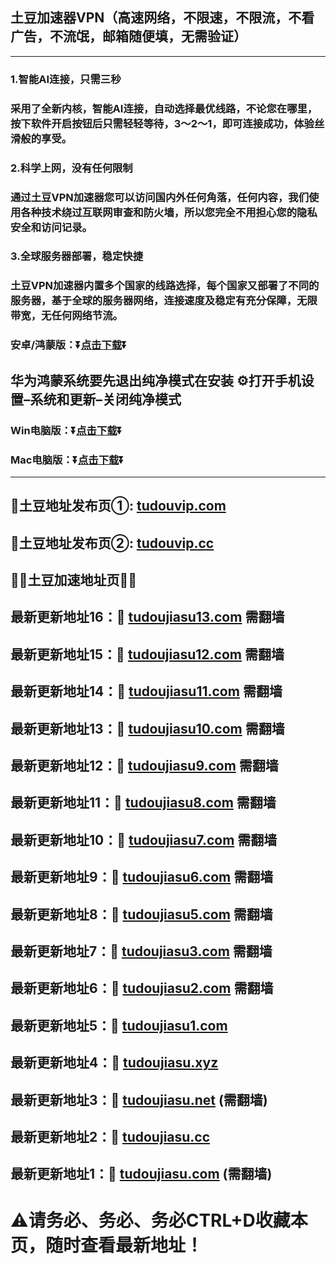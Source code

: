 ## 土豆加速器VPN（高速网络，不限速，不限流，不看广告，不流氓，邮箱随便填，无需验证）
---
### 1.智能AI连接，只需三秒
### 采用了全新内核，智能AI连接，自动选择最优线路，不论您在哪里，按下软件开启按钮后只需轻轻等待，3～2～1，即可连接成功，体验丝滑般的享受。
### 2.科学上网，没有任何限制
### 通过土豆VPN加速器您可以访问国内外任何角落，任何内容，我们使用各种技术绕过互联网审查和防火墙，所以您完全不用担心您的隐私安全和访问记录。
### 3.全球服务器部署，稳定快捷
### 土豆VPN加速器内置多个国家的线路选择，每个国家又部署了不同的服务器，基于全球的服务器网络，连接速度及稳定有充分保障，无限带宽，无任何网络节流。



### 安卓/鸿蒙版：⏬[点击下载](https://dow.tkvip222.com/Androidapp/cx/土豆加速.apk "点我下载V2ray")⏬ 
华为鸿蒙系统要先退出纯净模式在安装
⚙打开手机设置–系统和更新–关闭纯净模式
---

### Win电脑版：⏬[点击下载](https://dow.tkvip222.com/Windows/cx/土豆加速4.1.11.exe "点我下载V2ray")⏬



### Mac电脑版：⏬[点击下载](https://dow.tkvip222.com/Mac/cx/土豆加速4.1.11.dmg "点我下载V2ray")⏬
---


</div>
</div>
</div>
</div>
</div>
<h2>🚀土豆地址发布页①: <a href="https://tudouvip.com">tudouvip.com</a></h2>
<h2>🚀土豆地址发布页②: <a href="https://tudouvip.cc">tudouvip.cc</a></h2>
  
  <h2>💎💎土豆加速地址页💎💎</h2>
  <h2>最新更新地址16：🚀 <a href="https://tudoujiasu13.com/">tudoujiasu13.com</a> 需翻墙 </h2>
  <h2>最新更新地址15：🚀 <a href="https://tudoujiasu12.com/">tudoujiasu12.com</a> 需翻墙 </h2>
  <h2>最新更新地址14：🚀 <a href="https://tudoujiasu11.com/">tudoujiasu11.com</a> 需翻墙 </h2>
  <h2>最新更新地址13：🚀 <a href="https://tudoujiasu10.com/">tudoujiasu10.com</a> 需翻墙 </h2>
  <h2>最新更新地址12：🚀 <a href="https://tudoujiasu9.com/">tudoujiasu9.com</a> 需翻墙</h2>
  <h2>最新更新地址11：🚀 <a href="https://tudoujiasu8.com/">tudoujiasu8.com</a> 需翻墙</h2>
  <h2>最新更新地址10：🚀 <a href="https://tudoujiasu7.com/">tudoujiasu7.com</a> 需翻墙 </h2>
  <h2>最新更新地址9：🚀 <a href="https://tudoujiasu6.com/">tudoujiasu6.com</a> 需翻墙 </h2>
  <h2>最新更新地址8：🚀 <a href="https://tudoujiasu5.com/">tudoujiasu5.com</a> 需翻墙 </h2>
  <h2>最新更新地址7：🚀 <a href="https://tudoujiasu3.com/">tudoujiasu3.com</a> 需翻墙 </h2>
  <h2>最新更新地址6：🚀 <a href="https://tudoujiasu2.com/">tudoujiasu2.com</a> 需翻墙</h2>	
  <h2>最新更新地址5：🚀 <a href="https://tudoujiasu1.com/">tudoujiasu1.com</a> </h2>
  <h2>最新更新地址4：🚀 <a href="https://tudoujiasu.xyz/">tudoujiasu.xyz</a> </h2>	
  <h2>最新更新地址3：🚀 <a href="https://tudoujiasu.net/">tudoujiasu.net</a> (需翻墙)</h2>
  <h2>最新更新地址2：🚀 <a href="https://tudoujiasu.cc/">tudoujiasu.cc</a> </h2>
  <h2>最新更新地址1：🚀 <a href="https://tudoujiasu.com/">tudoujiasu.com</a>  (需翻墙)</h2>
  
 # ⚠请务必、务必、务必CTRL+D收藏本页，随时查看最新地址！
